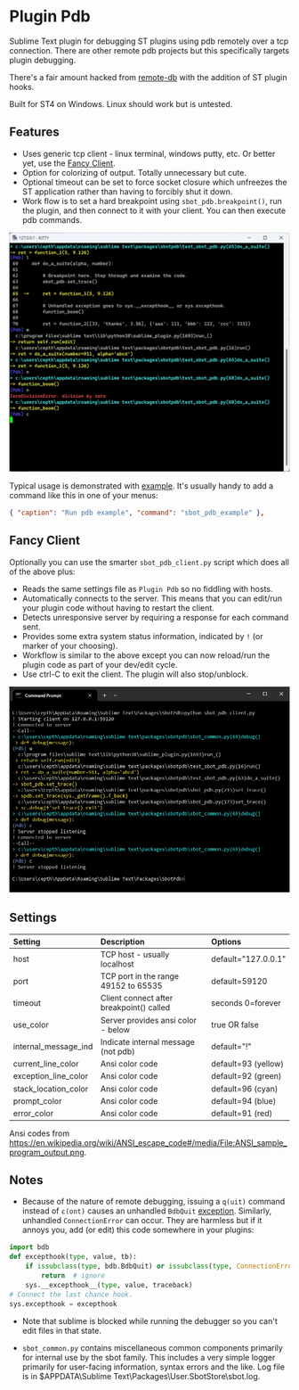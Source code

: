 # Plugin Pdb

Sublime Text plugin for debugging ST plugins using pdb remotely over a tcp
connection. There are other remote pdb projects but this specifically targets
plugin debugging.

There's a fair amount hacked from [remote-db](https://github.com/ionelmc/python-remote-pdb)
with the addition of ST plugin hooks.

Built for ST4 on Windows. Linux should work but is untested.

## Features

- Uses generic tcp client - linux terminal, windows putty, etc. Or better yet, use the [Fancy Client](#fancy-client).
- Option for colorizing of output. Totally unnecessary but cute.
- Optional timeout can be set to force socket closure which unfreezes the ST application rather
  than having to forcibly shut it down.
- Work flow is to set a hard breakpoint using `sbot_pdb.breakpoint()`, run the plugin,
  and then connect to it with your client. You can then execute pdb commands.

![Plugin Pdb](cli1.png)


Typical usage is demonstrated with [example](https://github.com/cepthomas/SbotPdb/blob/main/example.py).
It's usually handy to add a command like this in one of your menus:
```json
{ "caption": "Run pdb example", "command": "sbot_pdb_example" },
```

## Fancy Client

Optionally you can use the smarter `sbot_pdb_client.py` script which does all of the above plus:
- Reads the same settings file as `Plugin Pdb` so no fiddling with hosts.
- Automatically connects to the server. This means that you can edit/run your plugin code
  without having to restart the client.
- Detects unresponsive server by requiring a response for each command sent.
- Provides some extra system status information, indicated by `!` (or marker of your choosing).
- Workflow is similar to the above except you can now reload/run the plugin code as part of your dev/edit cycle.
- Use ctrl-C to exit the client. The plugin will also stop/unblock.

![Fancy Client](cli2.png)

## Settings

| Setting              | Description                              | Options              |
| :--------            | :-------                                 | :------              |
| host                 | TCP host - usually localhost             | default="127.0.0.1"  |
| port                 | TCP port in the range 49152 to 65535     | default=59120        |
| timeout              | Client connect after breakpoint() called | seconds 0=forever    |
| use_color            | Server provides ansi color - below       | true OR false        |
| internal_message_ind | Indicate internal message (not pdb)      | default="!"          |
| current_line_color   | Ansi color code                          | default=93 (yellow)  |
| exception_line_color | Ansi color code                          | default=92 (green)   |
| stack_location_color | Ansi color code                          | default=96 (cyan)    |
| prompt_color         | Ansi color code                          | default=94 (blue)    |
| error_color          | Ansi color code                          | default=91 (red)     |

Ansi codes from https://en.wikipedia.org/wiki/ANSI_escape_code#/media/File:ANSI_sample_program_output.png.


## Notes

- Because of the nature of remote debugging, issuing a `q(uit)` command instead of `c(ont)` causes
an unhandled `BdbQuit` [exception](https://stackoverflow.com/a/34936583).
Similarly, unhandled `ConnectionError` can occur. They are harmless but if it annoys you,
add (or edit) this code somewhere in your plugins:
```python
import bdb
def excepthook(type, value, tb):
    if issubclass(type, bdb.BdbQuit) or issubclass(type, ConnectionError):
        return  # ignore
    sys.__excepthook__(type, value, traceback)
# Connect the last chance hook.
sys.excepthook = excepthook
```

- Note that sublime is blocked while running the debugger so you can't edit files in that state.

- `sbot_common.py` contains miscellaneous common components primarily for internal use by the sbot family.
  This includes a very simple logger primarily for user-facing information, syntax errors and the like.
  Log file is in $APPDATA\Sublime Text\Packages\User\.SbotStore\sbot.log.
